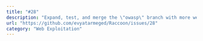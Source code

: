 ```yaml
---
title: "#28"
description: "Expand, test, and merge the \"owasp\" branch with more web application attacks and scans ()"
url: "https://github.com/evyatarmeged/Raccoon/issues/28"
category: "Web Exploitation"
---
```

